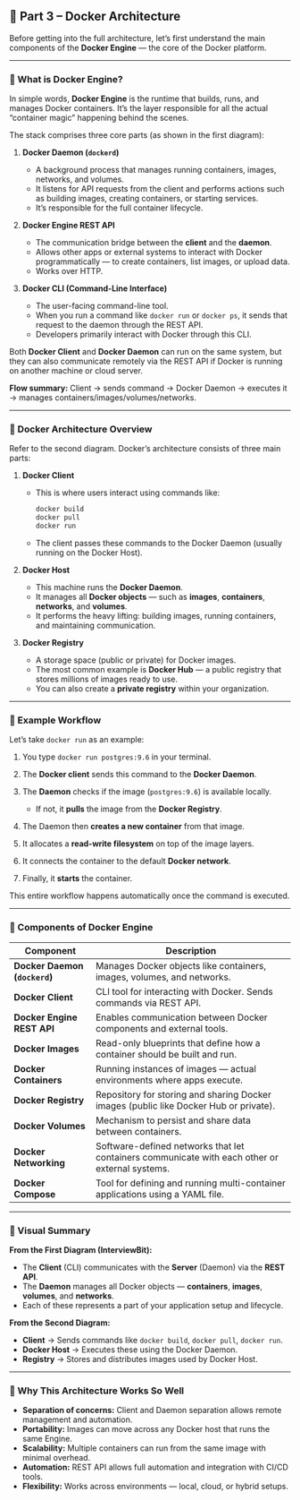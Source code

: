 ## 🧩 Part 3 – Docker Architecture

Before getting into the full architecture, let’s first understand the main components of the **Docker Engine** — the core of the Docker platform.

---

### 🔹 What is Docker Engine?

In simple words, **Docker Engine** is the runtime that builds, runs, and manages Docker containers.
It’s the layer responsible for all the actual “container magic” happening behind the scenes.

The stack comprises three core parts (as shown in the first diagram):

1. **Docker Daemon (`dockerd`)**

   * A background process that manages running containers, images, networks, and volumes.
   * It listens for API requests from the client and performs actions such as building images, creating containers, or starting services.
   * It’s responsible for the full container lifecycle.

2. **Docker Engine REST API**

   * The communication bridge between the **client** and the **daemon**.
   * Allows other apps or external systems to interact with Docker programmatically — to create containers, list images, or upload data.
   * Works over HTTP.

3. **Docker CLI (Command-Line Interface)**

   * The user-facing command-line tool.
   * When you run a command like `docker run` or `docker ps`, it sends that request to the daemon through the REST API.
   * Developers primarily interact with Docker through this CLI.

Both **Docker Client** and **Docker Daemon** can run on the same system, but they can also communicate remotely via the REST API if Docker is running on another machine or cloud server.

**Flow summary:**
Client → sends command → Docker Daemon → executes it → manages containers/images/volumes/networks.

---

### 🔹 Docker Architecture Overview

Refer to the second diagram.
Docker’s architecture consists of three main parts:

1. **Docker Client**

   * This is where users interact using commands like:

     ```bash
     docker build
     docker pull
     docker run
     ```
   * The client passes these commands to the Docker Daemon (usually running on the Docker Host).

2. **Docker Host**

   * This machine runs the **Docker Daemon**.
   * It manages all **Docker objects** — such as **images**, **containers**, **networks**, and **volumes**.
   * It performs the heavy lifting: building images, running containers, and maintaining communication.

3. **Docker Registry**

   * A storage space (public or private) for Docker images.
   * The most common example is **Docker Hub** — a public registry that stores millions of images ready to use.
   * You can also create a **private registry** within your organization.

---

### 🔹 Example Workflow

Let’s take `docker run` as an example:

1. You type `docker run postgres:9.6` in your terminal.
2. The **Docker client** sends this command to the **Docker Daemon**.
3. The **Daemon** checks if the image (`postgres:9.6`) is available locally.

   * If not, it **pulls** the image from the **Docker Registry**.
4. The Daemon then **creates a new container** from that image.
5. It allocates a **read-write filesystem** on top of the image layers.
6. It connects the container to the default **Docker network**.
7. Finally, it **starts** the container.

This entire workflow happens automatically once the command is executed.

---

### 🔹 Components of Docker Engine

| Component                     | Description                                                                                    |
| ----------------------------- | ---------------------------------------------------------------------------------------------- |
| **Docker Daemon (`dockerd`)** | Manages Docker objects like containers, images, volumes, and networks.                         |
| **Docker Client**             | CLI tool for interacting with Docker. Sends commands via REST API.                             |
| **Docker Engine REST API**    | Enables communication between Docker components and external tools.                            |
| **Docker Images**             | Read-only blueprints that define how a container should be built and run.                      |
| **Docker Containers**         | Running instances of images — actual environments where apps execute.                          |
| **Docker Registry**           | Repository for storing and sharing Docker images (public like Docker Hub or private).          |
| **Docker Volumes**            | Mechanism to persist and share data between containers.                                        |
| **Docker Networking**         | Software-defined networks that let containers communicate with each other or external systems. |
| **Docker Compose**            | Tool for defining and running multi-container applications using a YAML file.                  |

---

### 🔹 Visual Summary

**From the First Diagram (InterviewBit):**

* The **Client** (CLI) communicates with the **Server** (Daemon) via the **REST API**.
* The **Daemon** manages all Docker objects — **containers**, **images**, **volumes**, and **networks**.
* Each of these represents a part of your application setup and lifecycle.

**From the Second Diagram:**

* **Client** → Sends commands like `docker build`, `docker pull`, `docker run`.
* **Docker Host** → Executes these using the Docker Daemon.
* **Registry** → Stores and distributes images used by Docker Host.

---

### 🧠 Why This Architecture Works So Well

* **Separation of concerns:** Client and Daemon separation allows remote management and automation.
* **Portability:** Images can move across any Docker host that runs the same Engine.
* **Scalability:** Multiple containers can run from the same image with minimal overhead.
* **Automation:** REST API allows full automation and integration with CI/CD tools.
* **Flexibility:** Works across environments — local, cloud, or hybrid setups.
